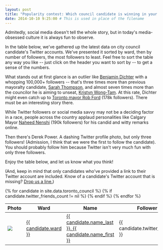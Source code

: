 ```yaml
---
layout: post
title: "Popularity contest: Which council candidate is winning in your ward?"
date: 2014-10-10 9:25:00 # This is used in place of the filename
---
```


Admitedly, social media doesn't tell the whole story, but in today's media-obsessed culture it is always fun to observe. 

In the table below, we've gathered up the latest data on city council candidate's Twitter accounts. We've presented it sorted by ward, then by number of followers, the most followers to least. Feel free to sort the table any way you like -- just click on the header you want to sort by -- to get a sense of the numbers. 

What stands out at first glance is an outlier like [Benjamin Dichter](/toronto-city-council/benjamin-dichter-1976/) with a whopping 100,000+ followers -- that's three times more than previous mayoralty candidate, [Sarah Thompson](toronto-city-council/%7B%20candidate.slug%20%7D%7D), and almost seven times more than the councilor he is aiming to unseat, [Kristyn Wong-Tam](/toronto-city-council/kristyn-wong-tam-2010/). At this rate, Dichter might even catch up to [Toronto mayor Rob Ford](https://twitter.com/TOMayorFord) (178k followers). There must be an interesting story there. 

While Twitter followers or social media savvy may not be a deciding factor in a race, people across the country applaud personalities like Calgary Mayor [Naheed Nenshi](https://twitter.com/nenshi/) (190k followers) for his candid and witty remarks online.

Then there's Derek Power. A dashing Twitter profile photo, but only three followers! (Admission, I think that we were the first to follow the candidate). You should probably follow him because Twitter isn't very much fun with only three followers.

Enjoy the table below, and let us know what you think!

(And, keep in mind that only candidates who've provided a link to their Twitter account are included. Know of a candidate's Twitter account that is missing? <a href="mailto:everycandidate@gmail.org">Drop us a line.</a>)

<table id="popularity" class="tablesorter-blue sortable">
<thead> 
<tr> 
    <th>Photo</th> 
    <th>Ward</th> 
    <th>Name</th> 
    <th>Follower Count</th> 
</tr> 
</thead> 
<tbody> 
{% for candidate in site.data.toronto_council  %}
{% if candidate.twitter_friends_count != nil %}
<tr>
    <td><a href="/toronto-city-council/{{ candidate.slug }}"><img src="{{ candidate.twitter_profile_photo }}" /></a></td><td><a href="/wards#{{ candidate.ward }}">{{ candidate.ward }}</a></td><td><a href="/toronto-city-council/{{ candidate.slug }}">{{ candidate.name_last }}, {{ candidate.name_first }}</a></td><td>{{ candidate.twitter_friends_count }}</td>
</tr>
{% endif %}
{% endfor %}
</table>
